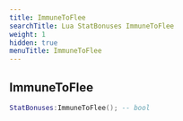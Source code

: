 ```yaml
---
title: ImmuneToFlee
searchTitle: Lua StatBonuses ImmuneToFlee
weight: 1
hidden: true
menuTitle: ImmuneToFlee
---
```

## ImmuneToFlee
```lua
StatBonuses:ImmuneToFlee(); -- bool
```